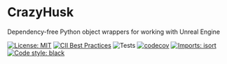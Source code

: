 # CrazyHusk
Dependency-free Python object wrappers for working with Unreal Engine

[![License: MIT](https://img.shields.io/badge/License-MIT-yellow.svg)](https://opensource.org/licenses/MIT)
[![CII Best Practices](https://bestpractices.coreinfrastructure.org/projects/5620/badge)](https://bestpractices.coreinfrastructure.org/projects/5620)
![Tests](https://github.com/nhaines-pro/python-crazyhusk/actions/workflows/tests.yml/badge.svg)
[![codecov](https://codecov.io/gh/nhaines-pro/python-crazyhusk/branch/main/graph/badge.svg?token=95K49DG7LD)](https://codecov.io/gh/nhaines-pro/python-crazyhusk)
[![Imports: isort](https://img.shields.io/badge/%20imports-isort-%231674b1?style=flat&labelColor=ef8336)](https://pycqa.github.io/isort/)
[![Code style: black](https://img.shields.io/badge/code%20style-black-000000.svg)](https://github.com/psf/black)